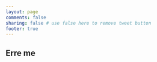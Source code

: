```yaml
---
layout: page
comments: false
sharing: false # use false here to remove tweet button
footer: true
---
```


## Erre me
